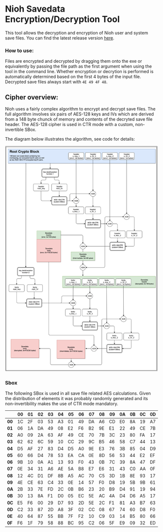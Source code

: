 # Nioh Savedata Encryption/Decryption Tool

This tool allows the decryption and encryption of Nioh user and system save files. You can find the latest release version [here](releases/latest).

### How to use:
Files are encrypted and decrypted by dragging them onto the exe or equivalently by passing the file path as the first argument when using the tool in the command line. Whether encryption or decrytion is performed is automatically determined based on the first 4 bytes of the input file. Decrypted save files always start with `4E 49 4F 48`.

## Cipher overview:

Nioh uses a fairly complex algorithm to encrypt and decrypt save files. The full algorithm involves six pairs of AES-128 keys and IVs which are derived from a 148 byte chunck of memory and contents of the decryted save file header. The AES-128 cipher is used in CTR mode with a custom, non-invertible SBox. 

The diagram below illustrates the algorithm, see code for details:

![alt text](resources/Algorithm_Diagram.png "Save File Crypto")

### Sbox
The following SBox is used in all save file related AES calculations. Given the distribution of elements it was probably randomly generated and its non-invertibility makes the use of CTR mode mandatory.

||00|01|02|03|04|05|06|07|08|09|0A|0B|0C|0D|0E|0F|
|----|----|----|----|----|----|----|----|----|----|----|----|----|----|----|----|----|
|**00**|1C|2F|03|53|A3|01|49|DA|A6|CD|E0|8A|19|A7|04|D4|
|**01**|06|1A|DA|49|08|E2|F6|B2|9E|E1|22|49|CE|7B|7E|5E|
|**02**|A0|09|2A|63|AF|49|CE|70|7B|3C|23|80|FA|17|47|F2|
|**03**|62|62|6C|59|10|CC|29|9C|B5|46|58|C7|44|13|E7|38|
|**04**|D5|AF|27|83|D4|D5|A0|9E|E3|76|3B|85|04|D9|D6|98|
|**05**|60|66|D4|78|53|EA|CA|0E|8D|56|53|44|E2|EF|BD|A9|
|**06**|9B|10|0A|A1|13|93|F0|43|0B|7C|39|8A|47|DF|D3|C5|
|**07**|0E|34|31|A6|AE|5A|B8|E7|E6|31|43|C0|AA|0F|E0|82|
|**08**|12|4C|D1|DF|8B|A5|AC|70|C5|3D|1B|8E|93|17|4D|79|
|**09**|4E|CE|63|C4|33|0E|14|57|F0|D8|19|5B|9B|61|71|F2|
|**0A**|2B|33|7E|FD|2C|0B|B6|23|20|B9|D4|91|19|94|04|A4|
|**0B**|30|13|8A|F1|D0|05|EC|5E|AC|4A|D4|D6|A5|17|7F|F9|
|**0C**|E5|F6|00|29|D7|93|2D|5E|2C|F1|81|A3|B7|63|39|57|
|**0D**|C2|33|87|2D|A8|3F|02|CC|08|67|74|60|D8|F0|DA|67|
|**0E**|40|64|87|55|BB|7F|F2|10|C9|03|14|B5|80|66|CB|91|
|**0F**|F6|1F|79|58|88|BC|95|C2|06|5F|E9|09|32|ED|9B|85|

